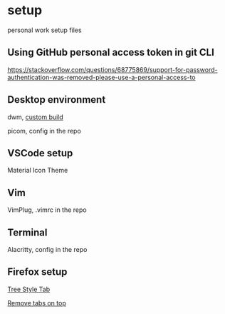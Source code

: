 # setup
personal work setup files

## Using GitHub personal access token in git CLI
https://stackoverflow.com/questions/68775869/support-for-password-authentication-was-removed-please-use-a-personal-access-to

## Desktop environment
dwm, [custom build](https://github.com/ColumbusUtrigas/dwm)

picom, config in the repo

## VSCode setup
Material Icon Theme

## Vim
VimPlug, .vimrc in the repo

## Terminal
Alacritty, config in the repo

## Firefox setup
[Tree Style Tab](https://addons.mozilla.org/en-US/firefox/addon/tree-style-tab/)

[Remove tabs on top](https://medium.com/@Aenon/firefox-hide-native-tabs-and-titlebar-f0b00bdbb88b)
